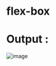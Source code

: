 # flex-box
# Output :
![image](https://github.com/balaji-21005757/flex-box/assets/94372294/1adc841d-62ea-435b-8e64-02cfa1dc453e)
